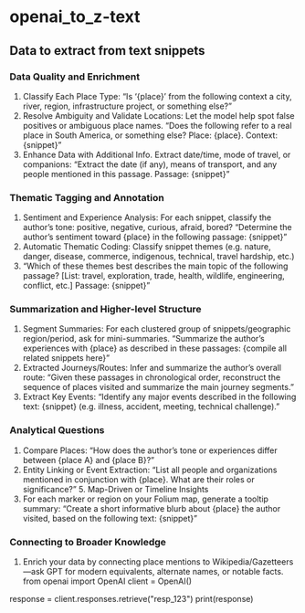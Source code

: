# openai_to_z-text

## Data to extract from text snippets

### Data Quality and Enrichment

1. Classify Each Place Type: “Is ‘{place}’ from the following context a city, river, region, infrastructure project, or something else?”
2. Resolve Ambiguity and Validate Locations: Let the model help spot false positives or ambiguous place names. “Does the following refer to a real place in South America, or something else? Place: {place}. Context: {snippet}”
3. Enhance Data with Additional Info. Extract date/time, mode of travel, or companions: “Extract the date (if any), means of transport, and any people mentioned in this passage. Passage: {snippet}”

### Thematic Tagging and Annotation

1. Sentiment and Experience Analysis: For each snippet, classify the author’s tone: positive, negative, curious, afraid, bored? “Determine the author’s sentiment toward {place} in the following passage: {snippet}”
2. Automatic Thematic Coding: Classify snippet themes (e.g. nature, danger, disease, commerce, indigenous, technical, travel hardship, etc.)
3. “Which of these themes best describes the main topic of the following passage? [List: travel, exploration, trade, health, wildlife, engineering, conflict, etc.] Passage: {snippet}”

### Summarization and Higher-level Structure

1. Segment Summaries: For each clustered group of snippets/geographic region/period, ask for mini-summaries. “Summarize the author’s experiences with {place} as described in these passages: {compile all related snippets here}”
2. Extracted Journeys/Routes: Infer and summarize the author’s overall route: “Given these passages in chronological order, reconstruct the sequence of places visited and summarize the main journey segments.”
3. Extract Key Events: “Identify any major events described in the following text: {snippet} (e.g. illness, accident, meeting, technical challenge).”

### Analytical Questions

1. Compare Places: “How does the author’s tone or experiences differ between {place A} and {place B}?”
2. Entity Linking or Event Extraction: “List all people and organizations mentioned in conjunction with {place}. What are their roles or significance?” 5. Map-Driven or Timeline Insights
3. For each marker or region on your Folium map, generate a tooltip summary: “Create a short informative blurb about {place} the author visited, based on the following text: {snippet}”

### Connecting to Broader Knowledge

1. Enrich your data by connecting place mentions to Wikipedia/Gazetteers—ask GPT for modern equivalents, alternate names, or notable facts.
   from openai import OpenAI
   client = OpenAI()

response = client.responses.retrieve("resp_123")
print(response)
